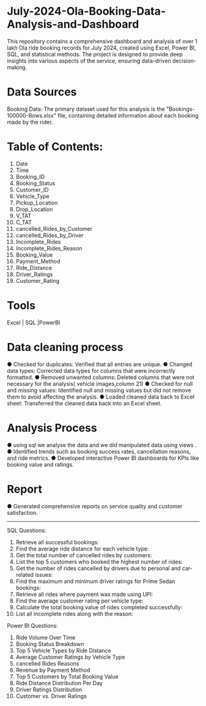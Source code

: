 # July-2024-Ola-Booking-Data-Analysis-and-Dashboard
This repository contains a comprehensive dashboard and analysis of over 1 lakh Ola ride booking records for July 2024, created using Excel, Power BI, SQL, and statistical methods. The project is designed to provide deep insights into various aspects of the service, ensuring data-driven decision-making.

# Data Sources
 Booking Data: The primary dataset used for this analysis is the "Bookings-100000-Rows.xlsx" file, containing detailed information about each booking made by the rider.

# Table of Contents:
1. Date
2. Time
3. Booking_ID
4. Booking_Status
5. Customer_ID
6. Vehicle_Type
7. Pickup_Location
8. Drop_Location
9. V_TAT
10. C_TAT
11. cancelled_Rides_by_Customer
12. cancelled_Rides_by_Driver
13. Incomplete_Rides
14. Incomplete_Rides_Reason
15. Booking_Value
16. Payment_Method
17. Ride_Distance
18. Driver_Ratings
19. Customer_Rating

# Tools
Excel | SQL |PowerBI 

# Data cleaning process 
● Checked for duplicates: Verified that all entries are unique.
● Changed data types: Corrected data types for columns that were incorrectly formatted.
● Removed unwanted columns: Deleted columns that were not necessary for the analysis( vehicle images,column 21)
● Checked for null and missing values: Identified null and missing values but did not remove them to avoid affecting the analysis.
● Loaded cleaned data back to Excel sheet: Transferred the cleaned data back into an Excel sheet.

# Analysis Process
● using sql we analyse the data and we did manipulated data using views .
●	Identified trends such as booking success rates, cancellation reasons, and ride metrics.
●	Developed interactive Power BI dashboards for KPIs like booking value and ratings.

# Report
●	Generated comprehensive reports on service quality and customer satisfaction.


-----------------------------
SQL Questions: 
1. Retrieve all successful bookings:
 2. Find the average ride distance for each vehicle type:
 3. Get the total number of cancelled rides by customers:
 4. List the top 5 customers who booked the highest number of rides: 
5. Get the number of rides cancelled by drivers due to personal and car-related issues: 
6. Find the maximum and minimum driver ratings for Prime Sedan bookings:
 7. Retrieve all rides where payment was made using UPI:
 8. Find the average customer rating per vehicle type:
 9. Calculate the total booking value of rides completed successfully: 
10. List all incomplete rides along with the reason: 

Power BI Questions: 
1. Ride Volume Over Time
 2. Booking Status Breakdown
 3. Top 5 Vehicle Types by Ride Distance 
4. Average Customer Ratings by Vehicle Type
 5. cancelled Rides Reasons 
6. Revenue by Payment Method
 7. Top 5 Customers by Total Booking Value 
8. Ride Distance Distribution Per Day 
9. Driver Ratings Distribution 
10. Customer vs. Driver Ratings
